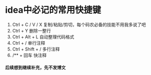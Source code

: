 # idea中必记的常用快捷键

1. Ctrl + C / V / X  复制/粘贴/剪切，每个码农必备的技能不用我多说了吧  
2. Ctrl + Y 删除一整行  
3. Ctrl + Alt + L 自动整理代码格式  
4. Ctrl + / 单行注释  
5. Ctrl + Shift + / 多行注释
6. /** + 回车 快注释

#### 后续想到继续补充，先不发博文  